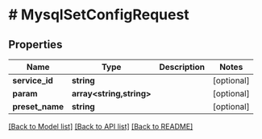 # # MysqlSetConfigRequest

## Properties

Name | Type | Description | Notes
------------ | ------------- | ------------- | -------------
**service_id** | **string** |  | [optional]
**param** | **array<string,string>** |  | [optional]
**preset_name** | **string** |  | [optional]

[[Back to Model list]](../../README.md#models) [[Back to API list]](../../README.md#endpoints) [[Back to README]](../../README.md)
